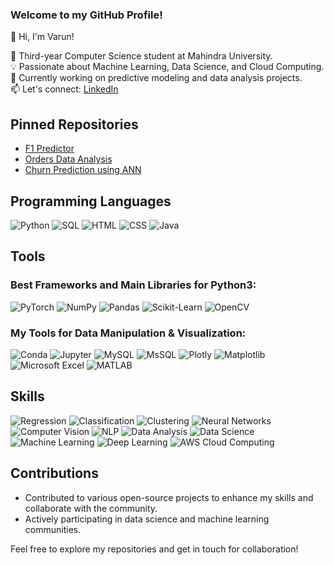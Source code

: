 ### Welcome to my GitHub Profile!

👋 Hi, I'm Varun! 

🌟 Third-year Computer Science student at Mahindra University.  
💡 Passionate about Machine Learning, Data Science, and Cloud Computing.  
🔭 Currently working on predictive modeling and data analysis projects.  
📫 Let's connect: [LinkedIn](https://www.linkedin.com/in/naga-varun-bokka)

## Pinned Repositories
- [F1 Predictor](https://github.com/Varun-278/F1-2024-Predictor)
- [Orders Data Analysis](https://github.com/Varun-278/Orders-Data-Analysis)
- [Churn Prediction using ANN](https://github.com/Varun-278/Churn-Prediction-using-ANN)

## Programming Languages
![Python](https://img.shields.io/badge/-Python-333333?style=flat&logo=python)
![SQL](https://img.shields.io/badge/-SQL-333333?style=flat&logo=sqlite)
![HTML](https://img.shields.io/badge/-HTML-333333?style=flat&logo=HTML5)
![CSS](https://img.shields.io/badge/-CSS-333333?style=flat&logo=CSS3&logoColor=1572B6)
![Java](https://img.shields.io/badge/-Java-333333?style=flat&logo=Java&logoColor=007396)

## Tools

### Best Frameworks and Main Libraries for Python3:
![PyTorch](https://img.shields.io/badge/-PyTorch-333333?style=flat&logo=pytorch)
![NumPy](https://img.shields.io/badge/-NumPy-333333?style=flat&logo=numpy)
![Pandas](https://img.shields.io/badge/-Pandas-333333?style=flat&logo=pandas)
![Scikit-Learn](https://img.shields.io/badge/-Scikit_Learn-333333?style=flat&logo=scikit-learn)
![OpenCV](https://img.shields.io/badge/-OpenCV-333333?style=flat&logo=opencv)

### My Tools for Data Manipulation & Visualization:
![Conda](https://img.shields.io/badge/-Conda-333333?style=flat&logo=anaconda)
![Jupyter](https://img.shields.io/badge/-Jupyter-333333?style=flat&logo=jupyter)
![MySQL](https://img.shields.io/badge/-MySQL-333333?style=flat&logo=mysql)
![MsSQL](https://img.shields.io/badge/-MsSQL-333333?style=flat&logo=microsoft-sql-server)
![Plotly](https://img.shields.io/badge/-Plotly-333333?style=flat&logo=plotly)
![Matplotlib](https://img.shields.io/badge/-Matplotlib-333333?style=flat&logo=matplotlib)
![Microsoft Excel](https://img.shields.io/badge/-Microsoft_Excel-333333?style=flat&logo=microsoft-excel)
![MATLAB](https://img.shields.io/badge/-MATLAB-333333?style=flat&logo=mathworks)

## Skills
![Regression](https://img.shields.io/badge/-Regression-333333?style=flat&logo=regression)
![Classification](https://img.shields.io/badge/-Classification-333333?style=flat&logo=classification)
![Clustering](https://img.shields.io/badge/-Clustering-333333?style=flat&logo=clustering)
![Neural Networks](https://img.shields.io/badge/-Neural_Networks-333333?style=flat&logo=neural-networks)
![Computer Vision](https://img.shields.io/badge/-Computer_Vision-333333?style=flat&logo=computer-vision)
![NLP](https://img.shields.io/badge/-NLP-333333?style=flat&logo=nlp)
![Data Analysis](https://img.shields.io/badge/-Data_Analysis-333333?style=flat&logo=data-analysis)
![Data Science](https://img.shields.io/badge/-Data_Science-333333?style=flat&logo=data-science)
![Machine Learning](https://img.shields.io/badge/-Machine_Learning-333333?style=flat&logo=machine-learning)
![Deep Learning](https://img.shields.io/badge/-Deep_Learning-333333?style=flat&logo=deep-learning)
![AWS Cloud Computing](https://img.shields.io/badge/-AWS_Cloud_Computing-333333?style=flat&logo=amazon-aws)

## Contributions
- Contributed to various open-source projects to enhance my skills and collaborate with the community.
- Actively participating in data science and machine learning communities.

Feel free to explore my repositories and get in touch for collaboration!



